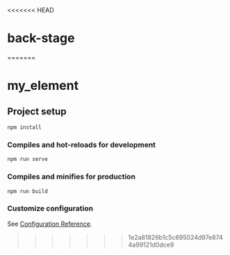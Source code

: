<<<<<<< HEAD
# back-stage
=======
# my_element

## Project setup
```
npm install
```

### Compiles and hot-reloads for development
```
npm run serve
```

### Compiles and minifies for production
```
npm run build
```

### Customize configuration
See [Configuration Reference](https://cli.vuejs.org/config/).
>>>>>>> 1e2a81826b1c5c695024d97e8744a99121d0dce9
